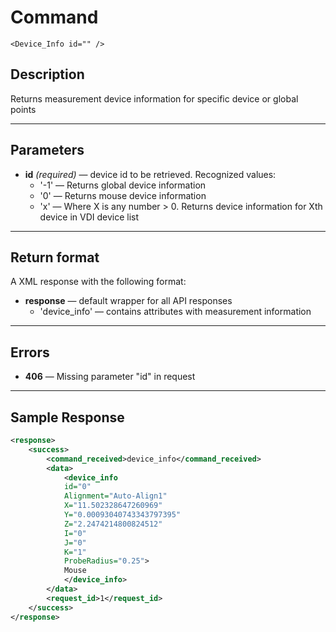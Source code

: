 # Command

    <Device_Info id="" />

## Description

Returns measurement device information for specific device or global points

***

## Parameters
- **id** _(required)_ — device id to be retrieved. Recognized values:
    - '-1' — Returns global device information
    - '0' — Returns mouse device information
	- 'x' — Where X is any number > 0.  Returns device information for Xth device in VDI device list

***

## Return format
A XML response with the following format:

- **response** — default wrapper for all API responses
    - 'device_info' — contains attributes with measurement information

***

## Errors
- **406** — Missing parameter "id" in request
 
***

## Sample Response

```xml
<response>
	<success>
		<command_received>device_info</command_received>
		<data>
			<device_info 
			id="0" 
			Alignment="Auto-Align1"
			X="11.502328647260969" 
			Y="0.00093040743343797395" 
			Z="2.2474214800824512" 
			I="0" 
			J="0" 
			K="1" 
			ProbeRadius="0.25">
			Mouse
			</device_info>
		</data>
		<request_id>1</request_id>
	</success>
</response>
```
